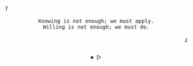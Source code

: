 <p align="left"><b><samp>「</samp></b></p>
  <p align="center">
    <samp>
      Knowing is not enough; we must apply.<br>
      Willing is not enough; we must do.<br>
    </samp>
  </p>
<p align="right"><b><samp>」</samp></b></p>

<br>

<details align="center">
<summary> &#9655;</summary>

<h2></h2><br>
<p align="center">
  <samp>
    [ Hi there, I'm Govind Sankar. ]
  </samp>
</p>
 
<h2></h2><br>

<p align="center">
  <samp>
    [ I'm a sophomore doing his Bachelor of Technology degree programme in India. ]
  </samp>
</p>
</details>
